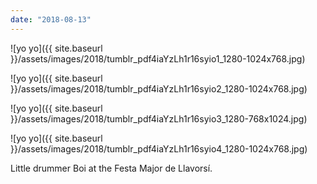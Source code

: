 ```yaml
---
date: "2018-08-13"
---
```


![yo yo]({{ site.baseurl }}/assets/images/2018/tumblr_pdf4iaYzLh1r16syio1_1280-1024x768.jpg)

![yo yo]({{ site.baseurl }}/assets/images/2018/tumblr_pdf4iaYzLh1r16syio2_1280-1024x768.jpg)

![yo yo]({{ site.baseurl }}/assets/images/2018/tumblr_pdf4iaYzLh1r16syio3_1280-768x1024.jpg)

![yo yo]({{ site.baseurl }}/assets/images/2018/tumblr_pdf4iaYzLh1r16syio4_1280-1024x768.jpg)

Little drummer Boi at the Festa Major de Llavorsí.
